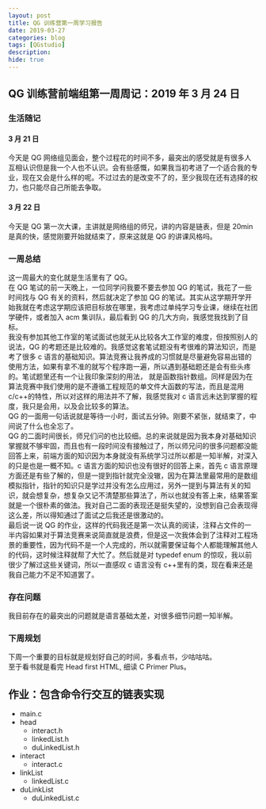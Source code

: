```yaml
---
layout: post
title: QG 训练营第一周学习报告
date: 2019-03-27
categories: blog
tags: [QGstudio]
description:
hide: true
---
```


## QG 训练营前端组第一周周记：2019 年 3 月 24 日

### 生活随记

#### 3 月 21 日

今天是 QG 网络组见面会，整个过程花的时间不多，最突出的感受就是有很多人互相认识但是我一个人也不认识。会有些感慨，如果我当初考进了一个适合我的专业，现在又会是什么样的呢。不过过去的是改变不了的，至少我现在还有选择的权力，也只能尽自己所能去争取。

#### 3 月 22 日

今天是 QG 第一次大课，主讲就是网络组的师兄，讲的内容是链表，但是 20min 是真的快，感觉刚要开始就结束了，原来这就是 QG 的讲课风格吗。

### 一周总结

这一周最大的变化就是生活里有了 QG。  
在 QG 笔试的前一天晚上，一位同学问我要不要去参加 QG 的笔试，我花了一些时间找与 QG 有关的资料，然后就决定了参加 QG 的笔试。其实从这学期开学开始我就在考虑这学期应该把目标放在哪里，我考虑过单纯学习专业课，继续在社团学硬件，或者加入 acm 集训队，最后看到 QG 的几大方向，我感觉我找到了目标。  
我没有参加其他工作室的笔试面试也就无从比较各大工作室的难度，但按照别人的说法，QG 的考题还是比较难的。我感觉这套笔试题没有考很难的算法知识，而是考了很多 c 语言的基础知识。算法竞赛让我养成的习惯就是尽量避免容易出错的使用方法，如果有拿不准的就写个程序跑一遍，所以遇到基础题还是会有些头疼的。笔试题里还有一个让我印象深刻的用法， 就是函数指针数组。同样是因为在算法竞赛中我们使用的是不遵循工程规范的单文件大函数的写法，而且是混用 c/c++的特性，所以对这样的用法并不了解，我感觉我对 c 语言远未达到掌握的程度，我只是会用，以及会比较多的算法。  
QG 的一面用一句话说就是等待一小时，面试五分钟。刚要不紧张，就结束了，中间说了什么也全忘了。  
QG 的二面时间很长，师兄们问的也比较细。总的来说就是因为我本身对基础知识掌握就不够牢固，而且也有一段时间没有接触过了，所以师兄问的很多问题都没能回答上来，前端方面的知识因为本身就没有系统学习过所以都是一知半解，对深入的只是也是一概不知。c 语言方面的知识也没有很好的回答上来，首先 c 语言原理方面还是有些了解的，但是一提到指针就完全没辙，因为在算法里最常用的是数组模拟指针，指针的知识只是学过并没有怎么应用过，另外一提到与算法有关的知识，就会想复杂，想复杂又记不清楚那些算法了，所以也就没有答上来，结果答案就是一个很朴素的做法。我对自己二面的表现还是挺失望的，没想到自己会表现得这么差，所以得知通过了面试之后我还是很激动的。  
最后说一说 QG 的作业，这样的代码我还是第一次认真的阅读，注释占文件的一半内容如果对于算法竞赛来说简直就是浪费，但是这一次我体会到了注释对工程场景的重要性，因为代码不是一个人完成的，所以就需要保证每个人都能理解其他人的代码，这时候注释就帮了大忙了。然后就是对 typedef enum 的惊叹，我以前很少了解过这些关键词，所以一直感叹 c 语言没有 c++里有的类，现在看来还是我自己能力不足不知道罢了。  

### 存在问题

我目前存在的最突出的问题就是语言基础太差，对很多细节问题一知半解。

### 下周规划

下周一个重要的目标就是规划好自己的时间，多看点书，少咕咕咕。  
至于看书就是看完 Head first HTML, 细读 C Primer Plus。

## 作业：包含命令行交互的链表实现

- main.c
- head
    - interact.h
    - linkedList.h
    - duLinkedList.h
- interact
    - interact.c
- linkList
    - linkedList.c
- duLinkList
    - duLinkedList.c